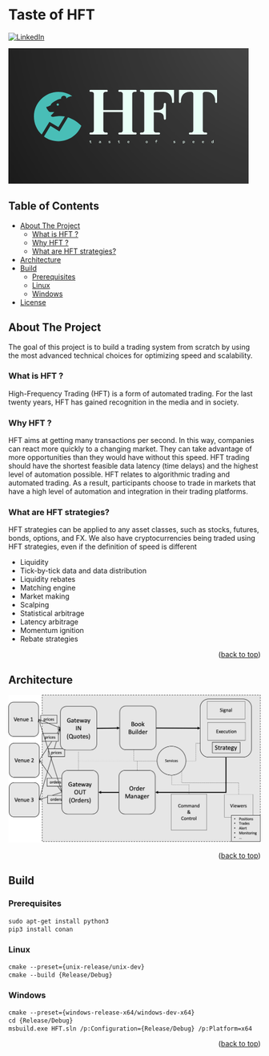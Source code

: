 <a name="readme-top"></a>
# Taste of HFT
[![LinkedIn][linkedin-shield]][linkedin-url]

![HFT](assets/images/logo.png)

## Table of Contents <a name="content-list"></a>
- [About The Project](#about)
     - [What is HFT ?](#what)
     - [Why HFT ?](#why)
     - [What are HFT strategies?](#strategies)
- [Architecture](#arch)
- [Build](#build)
     - [Prerequisites](#pre)
     - [Linux](#linux)
     - [Windows](#windows)
- [License](#license)

[linkedin-shield]: https://img.shields.io/badge/-LinkedIn-black.svg?style=for-the-badge&logo=linkedin&colorB=555
[linkedin-url]: https://linkedin.com/in/sadehghan

<!-- ABOUT THE PROJECT -->
## About The Project <a name="about"></a>
The goal of this project is to build a trading system from scratch by using the most advanced technical choices for optimizing speed and scalability.

### What is HFT ? <a name="what"></a>
High-Frequency Trading (HFT) is a form of automated trading. For the last twenty years, HFT has gained recognition in the media and in society.

### Why HFT ? <a name="why"></a>
HFT aims at getting many transactions per second. In this way, companies can react more quickly to a changing market.
They can take advantage of more opportunities than they would have without this speed.
HFT trading should have the shortest feasible data latency (time delays) and the highest level of automation possible.
HFT relates to algorithmic trading and automated trading.
As a result, participants choose to trade in markets that have a high level of automation and integration in their trading platforms.

### What are HFT strategies? <a name="strategies"></a>
HFT strategies can be applied to any asset classes, such as stocks, futures, bonds, options, and FX.
We also have cryptocurrencies being traded using HFT strategies, even if the definition of speed is different
* Liquidity
* Tick-by-tick data and data distribution
* Liquidity rebates
* Matching engine
* Market making
* Scalping
* Statistical arbitrage
* Latency arbitrage
* Momentum ignition
* Rebate strategies

<p align="right">(<a href="#content-list">back to top</a>)</p>

## Architecture <a name="arch"></a>
![architecture](assets/images/arch.jpg)

<p align="right">(<a href="#content-list">back to top</a>)</p>

## Build <a name="build"></a>
### Prerequisites <a name="pre"></a>
```
sudo apt-get install python3
pip3 install conan
```
### Linux <a name="linux"></a>
```
cmake --preset={unix-release/unix-dev}
cmake --build {Release/Debug}
```
### Windows <a name="windows"></a>
```
cmake --preset={windows-release-x64/windows-dev-x64}
cd {Release/Debug}
msbuild.exe HFT.sln /p:Configuration={Release/Debug} /p:Platform=x64
```
<p align="right">(<a href="#readme-top">back to top</a>)</p>
